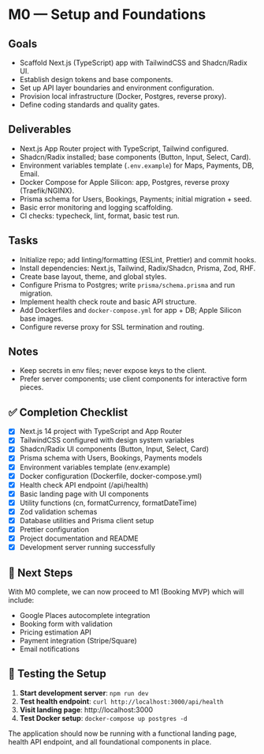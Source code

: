 # M0 — Setup and Foundations

## Goals

- Scaffold Next.js (TypeScript) app with TailwindCSS and Shadcn/Radix UI.
- Establish design tokens and base components.
- Set up API layer boundaries and environment configuration.
- Provision local infrastructure (Docker, Postgres, reverse proxy).
- Define coding standards and quality gates.

## Deliverables

- Next.js App Router project with TypeScript, Tailwind configured.
- Shadcn/Radix installed; base components (Button, Input, Select, Card).
- Environment variables template (`.env.example`) for Maps, Payments, DB, Email.
- Docker Compose for Apple Silicon: app, Postgres, reverse proxy (Traefik/NGINX).
- Prisma schema for Users, Bookings, Payments; initial migration + seed.
- Basic error monitoring and logging scaffolding.
- CI checks: typecheck, lint, format, basic test run.

## Tasks

- Initialize repo; add linting/formatting (ESLint, Prettier) and commit hooks.
- Install dependencies: Next.js, Tailwind, Radix/Shadcn, Prisma, Zod, RHF.
- Create base layout, theme, and global styles.
- Configure Prisma to Postgres; write `prisma/schema.prisma` and run migration.
- Implement health check route and basic API structure.
- Add Dockerfiles and `docker-compose.yml` for app + DB; Apple Silicon base images.
- Configure reverse proxy for SSL termination and routing.

## Notes

- Keep secrets in env files; never expose keys to the client.
- Prefer server components; use client components for interactive form pieces.

## ✅ Completion Checklist

- [x] Next.js 14 project with TypeScript and App Router
- [x] TailwindCSS configured with design system variables
- [x] Shadcn/Radix UI components (Button, Input, Select, Card)
- [x] Prisma schema with Users, Bookings, Payments models
- [x] Environment variables template (env.example)
- [x] Docker configuration (Dockerfile, docker-compose.yml)
- [x] Health check API endpoint (/api/health)
- [x] Basic landing page with UI components
- [x] Utility functions (cn, formatCurrency, formatDateTime)
- [x] Zod validation schemas
- [x] Database utilities and Prisma client setup
- [x] Prettier configuration
- [x] Project documentation and README
- [x] Development server running successfully

## 🚀 Next Steps

With M0 complete, we can now proceed to M1 (Booking MVP) which will include:
- Google Places autocomplete integration
- Booking form with validation
- Pricing estimation API
- Payment integration (Stripe/Square)
- Email notifications

## 🧪 Testing the Setup

1. **Start development server**: `npm run dev`
2. **Test health endpoint**: `curl http://localhost:3000/api/health`
3. **Visit landing page**: http://localhost:3000
4. **Test Docker setup**: `docker-compose up postgres -d`

The application should now be running with a functional landing page, health API endpoint, and all foundational components in place.


